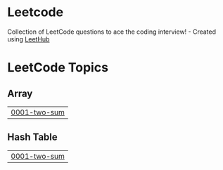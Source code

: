 # Leetcode
Collection of LeetCode questions to ace the coding interview! - Created using [LeetHub](https://github.com/QasimWani/LeetHub)

<!---LeetCode Topics Start-->
# LeetCode Topics
## Array
|  |
| ------- |
| [0001-two-sum](https://github.com/HaydenHuan03/Leetcode/tree/master/0001-two-sum) |
## Hash Table
|  |
| ------- |
| [0001-two-sum](https://github.com/HaydenHuan03/Leetcode/tree/master/0001-two-sum) |
<!---LeetCode Topics End-->